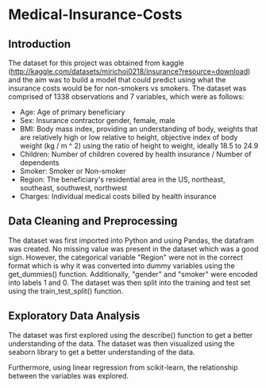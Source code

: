 # Medical-Insurance-Costs
 
 ## Introduction 
The dataset for this project was obtained from kaggle (http://kaggle.com/datasets/mirichoi0218/insurance?resource=download) and the aim was to build a model that could predict using what the insurance costs would be for non-smokers vs smokers. The dataset was comprised of 1338 observations and 7 variables, which were as follows:

* Age: Age of primary beneficiary
* Sex: Insurance contractor gender, female, male
* BMI: Body mass index, providing an understanding of body, weights that are relatively high or low relative to height, objective index of body weight (kg / m ^ 2) using the ratio of height to weight, ideally 18.5 to 24.9
* Children: Number of children covered by health insurance / Number of dependents
* Smoker: Smoker or Non-smoker
* Region: The beneficiary's residential area in the US, northeast, southeast, southwest, northwest
* Charges: Individual medical costs billed by health insurance

## Data Cleaning and Preprocessing

The dataset was first imported into Python and using Pandas, the datafram was created. No missing value was present in the dataset which was a good sign. However, the categorical variable "Region" were not in the correct format which is why it was converted into dummy variables using the get_dummies() function. Additionally, "gender" and "smoker" were encoded into labels 1 and 0. The dataset was then split into the training and test set using the train_test_split() function. 

## Exploratory Data Analysis

The dataset was first explored using the describe() function to get a better understanding of the data. The dataset was then visualized using the seaborn library to get a better understanding of the data. 

Furthermore, using linear regression from scikit-learn, the relationship between the variables was explored. 


